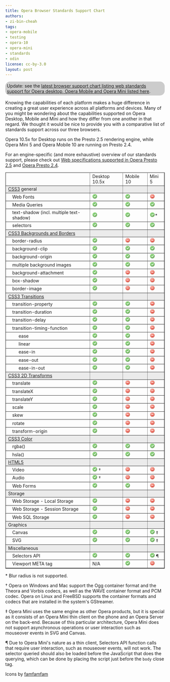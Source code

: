 ```yaml
---
title: Opera Browser Standards Support Chart
authors:
- zi-bin-cheah
tags:
- opera-mobile
- testing
- opera-10
- opera-mini
- standards
- odin
license: cc-by-3.0
layout: post
---
```


<p class="note" id="note" style="background-color:#ccc;border-radius:15px;moz-border-radius:15px;webkit-border-radius:15px;padding:5px">Update: see the <a href="http://www.opera.com/docs/specs/productspecs/">latest browser support chart listing web standards support for Opera desktop, Opera Mobile and Opera Mini listed here</a>.</p>

<p>Knowing the capabilities of each platform makes a huge difference in creating a great user experience across all platforms and devices. Many of you might be wondering about the capabilities supported on Opera Desktop, Mobile and Mini and how they differ from one another in that regard. We thought it would be nice to provide you with a comparative list of standards support across our three browsers.</p>
<p>
Opera 10.5x for Desktop runs on the Presto 2.5 rendering engine, while Opera Mini 5 and Opera Mobile 10 are running on Presto 2.4.
</p>
<p>
For an engine-specific (and more exhaustive) overview of our standards support, please check out <a href="http://www.opera.com/docs/specs/presto25/">Web specifications supported in Opera Presto 2.5</a> and <a href="http://www.opera.com/docs/specs/presto24/">Opera Presto 2.4</a>.
</p>
<div id="self">
<table border="1">
<thead>
<tr border="10px">
<td></td>
<td>Desktop 10.5x</td>
<td>Mobile 10</td>
<td>Mini 5</td>
</tr>
</thead>
<tbody>
<tr style="background-color: #ebebeb">
<td><a href="http://www.opera.com/docs/specs/presto25/#css">CSS3</a> general</td>
<td></td>
<td></td>
<td></td>
</tr>
<tr>
<td style="padding-left:20px;">Web Fonts</td>
<td><img src="/blog/opera-standards-chart/accept.png" alt="supported" /></td>
<td><img src="/blog/opera-standards-chart/accept.png" alt="supported" /></td>
<td><img src="/blog/opera-standards-chart/delete.png" alt="not supported" /></td>
</tr>
<tr>
<td style="padding-left:20px;">Media Queries</td>
<td><img src="/blog/opera-standards-chart/accept.png" alt="supported" /></td>
<td><img src="/blog/opera-standards-chart/accept.png" alt="supported" /></td>
<td><img src="/blog/opera-standards-chart/accept.png" alt="supported" /></td>
</tr>
<tr>
<td style="padding-left:20px;">text-shadow (incl. multiple text-shadow)</td>
<td><img src="/blog/opera-standards-chart/accept.png" alt="supported" /></td>
<td><img src="/blog/opera-standards-chart/accept.png" alt="supported" /></td>
<td><img src="/blog/opera-standards-chart/accept.png" alt="supported" />*</td>
</tr>
<tr>
<td style="padding-left:20px;">selectors</td>
<td><img src="/blog/opera-standards-chart/accept.png" alt="supported" /></td>
<td><img src="/blog/opera-standards-chart/accept.png" alt="supported" /></td>
<td><img src="/blog/opera-standards-chart/accept.png" alt="supported" /></td>
</tr>
<tr style="background-color: #ebebeb">
<td><a href="http://www.w3.org/TR/css3-background/">CSS3 Backgrounds and Borders</a></td>
<td></td>
<td></td>
<td></td>
</tr>
<tr>
<td style="padding-left:20px;">border-radius</td>
<td><img src="/blog/opera-standards-chart/accept.png" alt="supported" /></td>
<td><img src="/blog/opera-standards-chart/delete.png" alt="supported" /></td>
<td><img src="/blog/opera-standards-chart/delete.png" alt="not supported" /></td>
</tr>
<tr>
<td style="padding-left:20px;">background-clip</td>
<td><img src="/blog/opera-standards-chart/accept.png" alt="supported" /></td>
<td><img src="/blog/opera-standards-chart/accept.png" alt="supported" /></td>
<td><img src="/blog/opera-standards-chart/accept.png" alt="supported" /></td>
</tr>
<tr>
<td style="padding-left:20px;">background-origin</td>
<td><img src="/blog/opera-standards-chart/accept.png" alt="supported" /></td>
<td><img src="/blog/opera-standards-chart/accept.png" alt="supported" /></td>
<td><img src="/blog/opera-standards-chart/accept.png" alt="supported" /></td>
</tr>
<tr>
<td style="padding-left:20px;">multiple background images</td>
<td><img src="/blog/opera-standards-chart/accept.png" alt="supported" /></td>
<td><img src="/blog/opera-standards-chart/accept.png" alt="supported" /></td>
<td><img src="/blog/opera-standards-chart/accept.png" alt="supported" /></td>
</tr>
<tr>
<td style="padding-left:20px;">background-attachment</td>
<td><img src="/blog/opera-standards-chart/accept.png" alt="supported" /></td>
<td><img src="/blog/opera-standards-chart/delete.png" alt="not supported" /></td>
<td><img src="/blog/opera-standards-chart/delete.png" alt="not supported" /></td>
</tr>
<tr>
<td style="padding-left:20px;">box-shadow</td>
<td><img src="/blog/opera-standards-chart/accept.png" alt="supported" /></td>
<td><img src="/blog/opera-standards-chart/delete.png" alt="not supported" /></td>
<td><img src="/blog/opera-standards-chart/delete.png" alt="not supported" /></td>
</tr>
<tr>
<td style="padding-left:20px;">border-image</td>
<td><img src="/blog/opera-standards-chart/accept.png" alt="supported" /></td>
<td><img src="/blog/opera-standards-chart/delete.png" alt="not supported" /></td>
<td><img src="/blog/opera-standards-chart/delete.png" alt="not supported" /></td>
</tr>
<tr style="background-color: #ebebeb">
<td><a href="http://www.opera.com/docs/specs/presto25/css/transitions/">CSS3 Transitions</a></td>
<td></td>
<td></td>
<td></td>
</tr>
<tr>
<td style="padding-left:20px;">transition-property</td>
<td><img src="/blog/opera-standards-chart/accept.png" alt="supported" /></td>
<td><img src="/blog/opera-standards-chart/accept.png" alt="supported" /></td>
<td><img src="/blog/opera-standards-chart/delete.png" alt="not supported" /></td>
</tr>
<tr>
<td style="padding-left:20px;">transition-duration</td>
<td><img src="/blog/opera-standards-chart/accept.png" alt="supported" /></td>
<td><img src="/blog/opera-standards-chart/accept.png" alt="supported" /></td>
<td><img src="/blog/opera-standards-chart/delete.png" alt="not supported" /></td>
</tr>
<tr>
<td style="padding-left:20px;">transition-delay</td>
<td><img src="/blog/opera-standards-chart/accept.png" alt="supported" /></td>
<td><img src="/blog/opera-standards-chart/accept.png" alt="supported" /></td>
<td><img src="/blog/opera-standards-chart/delete.png" alt="not supported" /></td>
</tr>
<tr>
<td style="padding-left:20px;">transition-timing-function</td>
<td><img src="/blog/opera-standards-chart/accept.png" alt="supported" /></td>
<td><img src="/blog/opera-standards-chart/accept.png" alt="supported" /></td>
<td><img src="/blog/opera-standards-chart/delete.png" alt="not supported" /></td>
</tr>
<tr>
<td style="padding-left:40px;">ease</td>
<td><img src="/blog/opera-standards-chart/accept.png" alt="supported" /></td>
<td><img src="/blog/opera-standards-chart/accept.png" alt="supported" /></td>
<td><img src="/blog/opera-standards-chart/delete.png" alt="not supported" /></td>
</tr>
<tr>
<td style="padding-left:40px;">linear</td>
<td><img src="/blog/opera-standards-chart/accept.png" alt="supported" /></td>
<td><img src="/blog/opera-standards-chart/accept.png" alt="supported" /></td>
<td><img src="/blog/opera-standards-chart/delete.png" alt="not supported" /></td>
</tr>
<tr>
<td style="padding-left:40px;">ease-in</td>
<td><img src="/blog/opera-standards-chart/accept.png" alt="supported" /></td>
<td><img src="/blog/opera-standards-chart/accept.png" alt="supported" /></td>
<td><img src="/blog/opera-standards-chart/delete.png" alt="not supported" /></td>
</tr>
<tr>
<td style="padding-left:40px;">ease-out</td>
<td><img src="/blog/opera-standards-chart/accept.png" alt="supported" /></td>
<td><img src="/blog/opera-standards-chart/accept.png" alt="supported" /></td>
<td><img src="/blog/opera-standards-chart/delete.png" alt="not supported" /></td>
</tr>
<tr>
<td style="padding-left:40px;">ease-in-out</td>
<td><img src="/blog/opera-standards-chart/accept.png" alt="supported" /></td>
<td><img src="/blog/opera-standards-chart/accept.png" alt="supported" /></td>
<td><img src="/blog/opera-standards-chart/delete.png" alt="not supported" /></td>
</tr>
<tr style="background-color: #ebebeb">
<td><a href="http://www.opera.com/docs/specs/presto25/css/transforms/">CSS3 2D Transforms</a></td>
<td></td>
<td></td>
<td></td>
</tr>
<tr>
<td style="padding-left:20px;">translate</td>
<td><img src="/blog/opera-standards-chart/accept.png" alt="supported" /></td>
<td><img src="/blog/opera-standards-chart/delete.png" alt="not supported" /></td>
<td><img src="/blog/opera-standards-chart/delete.png" alt="not supported" /></td>
</tr>
<tr>
<td style="padding-left:20px;">translateX</td>
<td><img src="/blog/opera-standards-chart/accept.png" alt="supported" /></td>
<td><img src="/blog/opera-standards-chart/delete.png" alt="not supported" /></td>
<td><img src="/blog/opera-standards-chart/delete.png" alt="not supported" /></td>
</tr>
<tr>
<td style="padding-left:20px;">translateY</td>
<td><img src="/blog/opera-standards-chart/accept.png" alt="supported" /></td>
<td><img src="/blog/opera-standards-chart/delete.png" alt="not supported" /></td>
<td><img src="/blog/opera-standards-chart/delete.png" alt="not supported" /></td>
</tr>
<tr>
<td style="padding-left:20px;">scale</td>
<td><img src="/blog/opera-standards-chart/accept.png" alt="supported" /></td>
<td><img src="/blog/opera-standards-chart/delete.png" alt="not supported" /></td>
<td><img src="/blog/opera-standards-chart/delete.png" alt="not supported" /></td>
</tr>
<tr>
<td style="padding-left:20px;">skew</td>
<td><img src="/blog/opera-standards-chart/accept.png" alt="supported" /></td>
<td><img src="/blog/opera-standards-chart/delete.png" alt="not supported" /></td>
<td><img src="/blog/opera-standards-chart/delete.png" alt="not supported" /></td>
</tr>
<tr>
<td style="padding-left:20px;">rotate</td>
<td><img src="/blog/opera-standards-chart/accept.png" alt="supported" /></td>
<td><img src="/blog/opera-standards-chart/delete.png" alt="not supported" /></td>
<td><img src="/blog/opera-standards-chart/delete.png" alt="not supported" /></td>
</tr>
<tr>
<td style="padding-left:20px;">transform-origin</td>
<td><img src="/blog/opera-standards-chart/accept.png" alt="supported" /></td>
<td><img src="/blog/opera-standards-chart/delete.png" alt="not supported" /></td>
<td><img src="/blog/opera-standards-chart/delete.png" alt="not supported" /></td>
</tr>
<tr style="background-color: #ebebeb">
<td><a href="http://www.w3.org/TR/css3-color/">CSS3 Color</a></td>
<td></td>
<td></td>
<td></td>
</tr>
<tr>
<td style="padding-left:20px;">rgba()</td>
<td><img src="/blog/opera-standards-chart/accept.png" alt="supported" /></td>
<td><img src="/blog/opera-standards-chart/accept.png" alt="supported" /></td>
<td><img src="/blog/opera-standards-chart/accept.png" alt="supported" /></td>
</tr>
<tr>
<td style="padding-left:20px;">hsla()</td>
<td><img src="/blog/opera-standards-chart/accept.png" alt="supported" /></td>
<td><img src="/blog/opera-standards-chart/accept.png" alt="supported" /></td>
<td><img src="/blog/opera-standards-chart/accept.png" alt="supported" /></td>
</tr>
<tr style="background-color: #ebebeb">
<td><a href="http://www.opera.com/docs/specs/presto25/html5/">HTML5</a></td>
<td></td>
<td></td>
<td></td>
</tr>
<tr>
<td style="padding-left:20px;">Video</td>
<td><img src="/blog/opera-standards-chart/accept.png" alt="supported" />	†</td>
<td><img src="/blog/opera-standards-chart/delete.png" alt="not supported" /></td>
<td><img src="/blog/opera-standards-chart/delete.png" alt="not supported" /></td>
</tr>
<tr>
<td style="padding-left:20px;">Audio</td>
<td><img src="/blog/opera-standards-chart/accept.png" alt="supported" />	†</td>
<td><img src="/blog/opera-standards-chart/delete.png" alt="not supported" /></td>
<td><img src="/blog/opera-standards-chart/delete.png" alt="not supported" /></td>
</tr>
<tr>
<td style="padding-left:20px;">Web Forms</td>
<td><img src="/blog/opera-standards-chart/accept.png" alt="supported" /></td>
<td><img src="/blog/opera-standards-chart/accept.png" alt="supported" /></td>
<td><img src="/blog/opera-standards-chart/delete.png" alt="supported" /></td>
</tr>
<tr style="background-color: #ebebeb">
<td>Storage</td>
<td></td>
<td></td>
<td></td>
</tr>
<tr>
<td style="padding-left:20px;">Web Storage - Local Storage</td>
<td><img src="/blog/opera-standards-chart/accept.png" alt="supported" /></td>
<td><img src="/blog/opera-standards-chart/delete.png" alt="not supported" /></td>
<td><img src="/blog/opera-standards-chart/delete.png" alt="not supported" /></td>
</tr>
<tr>
<td style="padding-left:20px;">Web Storage - Session Storage</td>
<td><img src="/blog/opera-standards-chart/accept.png" alt="supported" /></td>
<td><img src="/blog/opera-standards-chart/delete.png" alt="not supported" /></td>
<td><img src="/blog/opera-standards-chart/delete.png" alt="not supported" /></td>
</tr>
<tr>
<td style="padding-left:20px;">Web SQL Storage</td>
<td><img src="/blog/opera-standards-chart/accept.png" alt="supported" /></td>
<td><img src="/blog/opera-standards-chart/delete.png" alt="not supported" /></td>
<td><img src="/blog/opera-standards-chart/delete.png" alt="not supported" /></td>
</tr>
<tr style="background-color: #ebebeb">
<td>Graphics</td>
<td></td>
<td></td>
<td></td>
</tr>

<tr>
<td style="padding-left:20px;">Canvas</td>
<td><img src="/blog/opera-standards-chart/accept.png" alt="supported" /></td>
<td><img src="/blog/opera-standards-chart/accept.png" alt="supported" /></td>
<td><img src="/blog/opera-standards-chart/accept.png" alt="supported" /> ‡</td>
</tr>
<tr>
<td style="padding-left:20px;">SVG</td>
<td><img src="/blog/opera-standards-chart/accept.png" alt="supported" /></td>
<td><img src="/blog/opera-standards-chart/accept.png" alt="supported" /></td>
<td><img src="/blog/opera-standards-chart/accept.png" alt="supported" />	‡</td>
</tr>
<tr style="background-color: #ebebeb">
<td>Miscellaneous</td>
<td></td>
<td></td>
<td></td>
</tr>
<tr>
<td style="padding-left:20px;">Selectors API</td>
<td><img src="/blog/opera-standards-chart/accept.png" alt="supported" /></td>
<td><img src="/blog/opera-standards-chart/accept.png" alt="supported" /></td>
<td><img src="/blog/opera-standards-chart/accept.png" alt="supported" />	¶</td>
</tr>
<tr>
<td style="padding-left:20px;">Viewport META tag</td>
<td>N/A</td>
<td><img src="/blog/opera-standards-chart/accept.png" alt="supported" /></td>
<td><img src="/blog/opera-standards-chart/delete.png" alt="not supported" /></td>
</tr>
<!--
<tr style="background-color: #ebebeb">
<td>META tag</td>
<td></td>
<td></td>
<td></td>
</tr>
<tr>
<td style="padding-left:20px;">Viewport META Tag</td>
<td>N/A</td>
<td><img src="/blog/opera-standards-chart/accept.png" alt="supported"></td>
<td><img src="/blog/opera-standards-chart/delete.png" alt="not supported"></td>
</tr>
-->
</tbody>
</table>
<p>
* Blur radius is not supported.
</p>
<p>
† Opera on Windows and Mac support the Ogg container format and the Theora and Vorbis codecs, as well as the WAVE container format and PCM codec. Opera on Linux and FreeBSD supports the container formats and codecs that are installed in the system&#39;s GStreamer.
</p>
<p>
‡ Opera Mini uses the same engine as other Opera products, but it is special as it consists of an Opera Mini thin client on the phone and an Opera Server on the back-end. Because of this particular architecture, Opera Mini does not support asynchronous operations or user interaction such as mouseover events in SVG and Canvas.
</p>
<p>
¶ Due to Opera Mini&#39;s nature as a thin client, Selectors API function calls that require user interaction, such as mouseover events, will not work. The selector queried should also be loaded before the JavaScript that does the querying, which can be done by placing the script just before the <code>body</code> close tag.
</p>
<p>Icons by <a href="http://www.famfamfam.com">famfamfam</a></p>
</div>

